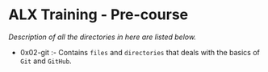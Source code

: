 # ALX Training - Pre-course

*Description of all the directories in here are listed below.*

* 0x02-git :- Contains `files` and `directories` that deals with the basics of `Git` and `GitHub`.
